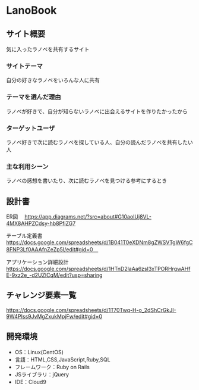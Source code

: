 # LanoBook

## サイト概要
気に入ったラノベを共有するサイト

### サイトテーマ
自分の好きなラノベをいろんな人に共有

### テーマを選んだ理由
ラノベが好きで、自分が知らないラノベに出会えるサイトを作りたかったから
### ターゲットユーザ
ラノベ好きで次に読むラノベを探している人、自分の読んだラノベを共有したい人

### 主な利用シーン
ラノベの感想を書いたり、次に読むラノベを見つける参考にするとき

## 設計書
ER図　
https://app.diagrams.net/?src=about#G10aoIUj8VL-4MX8AHPZCdsy-hb8PfiZG7

テーブル定義書　https://docs.google.com/spreadsheets/d/1B041T0eXDNm8gZWSVTgW6fgC8FNP3Lf0AAAfnZeZp5I/edit#gid=0　

アプリケーション詳細設計　https://docs.google.com/spreadsheets/d/1HTnD2laAa6zsI3xTPORHrgwAHfE-9xz2e_-d2UZlCqM/edit?usp=sharing
## チャレンジ要素一覧
https://docs.google.com/spreadsheets/d/1T70Twq-H-o_2dShCrGkJI-9W4PIss9JvMgZxukMpjFw/edit#gid=0
## 開発環境
- OS：Linux(CentOS)
- 言語：HTML,CSS,JavaScript,Ruby,SQL
- フレームワーク：Ruby on Rails
- JSライブラリ：jQuery
- IDE：Cloud9

